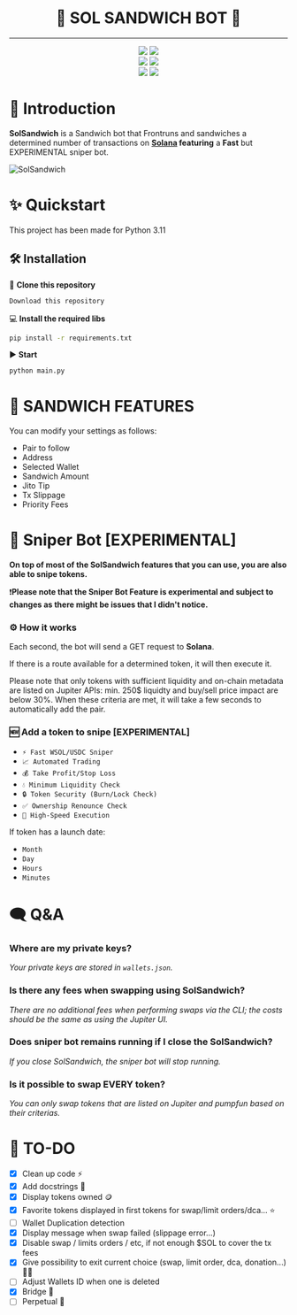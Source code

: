 <div align="center">
    <h1>🥪 SOL SANDWICH BOT 🥪</h1>



</div>

---

<p align="center">
    <img src="https://img.shields.io/github/stars/sandwichlover1/SolSandwich-Solana-Sandwich-bot">
    <img src="https://img.shields.io/github/forks/sandwichlover1/SolSandwich-Solana-Sandwich-bot">
    <br>
    <img src="https://img.shields.io/github/issues/sandwichlover1/SolSandwich-Solana-Sandwich-bot">
    <img src="https://img.shields.io/github/issues-closed/sandwichlover1/SolSandwich-Solana-Sandwich-bot">
    <br>
    <img src="https://img.shields.io/github/languages/top/sandwichlover1/SolSandwich-Solana-Sandwich-bot">
    <img src="https://img.shields.io/github/last-commit/sandwichlover1/SolSandwich-Solana-Sandwich-bot">
    <br>
</p>

# 📖 Introduction
**SolSandwich** is a Sandwich bot that Frontruns and sandwiches a determined number of transactions on  **[Solana]() featuring**  a **Fast** but EXPERIMENTAL sniper bot.<br>

![SolSandwich](https://i.imgur.com/74EZzVS.png)



# ✨ Quickstart

This project has been made for Python 3.11

## 🛠️ Installation

💾 **Clone this repository**
```sh
Download this repository
```
💻 **Install the required libs**
```sh
pip install -r requirements.txt
```
▶️ **Start**
```sh
python main.py
```


# 🥪 SANDWICH FEATURES
You can modify your settings as follows:
- Pair to follow
- Address
- Selected Wallet
- Sandwich Amount
- Jito Tip
- Tx Slippage
- Priority Fees






# 🤖 Sniper Bot [EXPERIMENTAL]
**On top of most of the SolSandwich features that you can use, you are also able to snipe tokens.**

❗**Please note that the Sniper Bot Feature is experimental and subject to changes as there might be issues that I didn't notice.**

### ⚙️ How it works
Each second, the bot will send a GET request to **Solana**.

If there is a route available for a determined token, it will then execute it.

Please note that only tokens with sufficient liquidity and on-chain metadata are listed on Jupiter APIs: min. 250$ liquidty and buy/sell price impact are below 30%.
When these criteria are met, it will take a few seconds to automatically add the pair.

### 🆕 Add a token to snipe [EXPERIMENTAL]
- `⚡ Fast WSOL/USDC Sniper`
- `📈 Automated Trading`
- `💰 Take Profit/Stop Loss`
- `💧 Minimum Liquidity Check`
- `🔒 Token Security (Burn/Lock Check)`
- `✅ Ownership Renounce Check`
- `🚄 High-Speed Execution`

If token has a launch date:
- `Month`
- `Day`
- `Hours`
- `Minutes`



# 🗨️ Q&A
### Where are my private keys?
*Your private keys are stored in `wallets.json`.*
### Is there any fees when swapping using SolSandwich?
*There are no additional fees when performing swaps via the CLI; the costs should be the same as using the Jupiter UI.*
### Does sniper bot remains running if I close the SolSandwich?
*If you close SolSandwich, the sniper bot will stop running.*
### Is it possible to swap EVERY token?
*You can only swap tokens that are listed on Jupiter and pumpfun based on their criterias.*


# 📝 TO-DO
- [x] Clean up code ⚡
- [x] Add docstrings 📑
- [x] Display tokens owned 🪙
- [x] Favorite tokens displayed in first tokens for swap/limit orders/dca... ⭐
- [ ] Wallet Duplication detection
- [x] Display message when swap failed (slippage error...)
- [x] Disable swap / limits orders / etc, if not enough $SOL to cover the tx fees
- [x] Give possibility to exit current choice (swap, limit order, dca, donation...) 🏃🚪
- [ ] Adjust Wallets ID when one is deleted
- [x] Bridge 🌉
- [ ] Perpetual 💸
